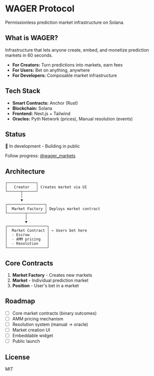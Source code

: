 # WAGER Protocol

Permissionless prediction market infrastructure on Solana.

## What is WAGER?

Infrastructure that lets anyone create, embed, and monetize prediction markets in 60 seconds.

- **For Creators:** Turn predictions into markets, earn fees
- **For Users:** Bet on anything, anywhere
- **For Developers:** Composable market infrastructure

## Tech Stack

- **Smart Contracts:** Anchor (Rust)
- **Blockchain:** Solana
- **Frontend:** Next.js + Tailwind
- **Oracles:** Pyth Network (prices), Manual resolution (events)

## Status

🚧 In development - Building in public

Follow progress: [@wager_markets](https://twitter.com/wager_markets)

## Architecture
```
┌─────────────┐
│   Creator   │ Creates market via UI
└──────┬──────┘
       │
       ▼
┌─────────────────┐
│  Market Factory │ Deploys market contract
└────────┬────────┘
         │
         ▼
┌──────────────────┐
│  Market Contract │ ← Users bet here
│  - Escrow        │
│  - AMM pricing   │
│  - Resolution    │
└──────────────────┘
```

## Core Contracts

1. **Market Factory** - Creates new markets
2. **Market** - Individual prediction market
3. **Position** - User's bet in a market

## Roadmap

- [ ] Core market contracts (binary outcomes)
- [ ] AMM pricing mechanism
- [ ] Resolution system (manual → oracle)
- [ ] Market creation UI
- [ ] Embeddable widget
- [ ] Public launch

## License

MIT